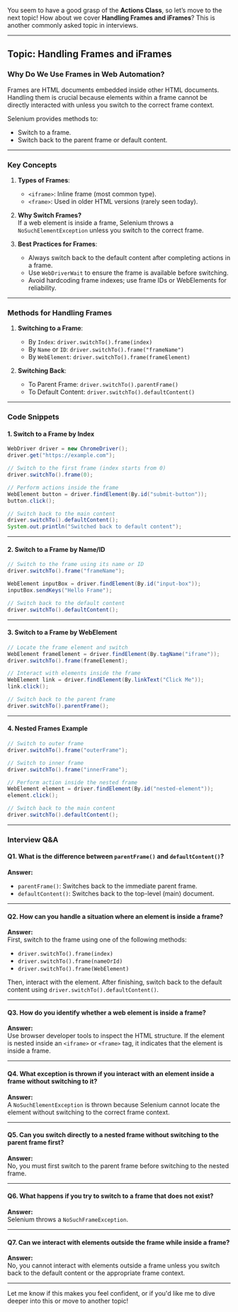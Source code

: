 You seem to have a good grasp of the **Actions Class**, so let’s move to the next topic! How about we cover **Handling Frames and iFrames**? This is another commonly asked topic in interviews.

---

## **Topic: Handling Frames and iFrames**

### **Why Do We Use Frames in Web Automation?**
Frames are HTML documents embedded inside other HTML documents. Handling them is crucial because elements within a frame cannot be directly interacted with unless you switch to the correct frame context.

Selenium provides methods to:
- Switch to a frame.
- Switch back to the parent frame or default content.

---

### **Key Concepts**
1. **Types of Frames**:
    - `<iframe>`: Inline frame (most common type).
    - `<frame>`: Used in older HTML versions (rarely seen today).

2. **Why Switch Frames?**  
   If a web element is inside a frame, Selenium throws a `NoSuchElementException` unless you switch to the correct frame.

3. **Best Practices for Frames**:
    - Always switch back to the default content after completing actions in a frame.
    - Use `WebDriverWait` to ensure the frame is available before switching.
    - Avoid hardcoding frame indexes; use frame IDs or WebElements for reliability.

---

### **Methods for Handling Frames**
1. **Switching to a Frame**:
    - By `Index`: `driver.switchTo().frame(index)`
    - By `Name` or `ID`: `driver.switchTo().frame("frameName")`
    - By `WebElement`: `driver.switchTo().frame(frameElement)`

2. **Switching Back**:
    - To Parent Frame: `driver.switchTo().parentFrame()`
    - To Default Content: `driver.switchTo().defaultContent()`

---

### **Code Snippets**

#### 1. **Switch to a Frame by Index**
```java
WebDriver driver = new ChromeDriver();
driver.get("https://example.com");

// Switch to the first frame (index starts from 0)
driver.switchTo().frame(0);

// Perform actions inside the frame
WebElement button = driver.findElement(By.id("submit-button"));
button.click();

// Switch back to the main content
driver.switchTo().defaultContent();
System.out.println("Switched back to default content");
```

---

#### 2. **Switch to a Frame by Name/ID**
```java
// Switch to the frame using its name or ID
driver.switchTo().frame("frameName");

WebElement inputBox = driver.findElement(By.id("input-box"));
inputBox.sendKeys("Hello Frame");

// Switch back to the default content
driver.switchTo().defaultContent();
```

---

#### 3. **Switch to a Frame by WebElement**
```java
// Locate the frame element and switch
WebElement frameElement = driver.findElement(By.tagName("iframe"));
driver.switchTo().frame(frameElement);

// Interact with elements inside the frame
WebElement link = driver.findElement(By.linkText("Click Me"));
link.click();

// Switch back to the parent frame
driver.switchTo().parentFrame();
```

---

#### 4. **Nested Frames Example**
```java
// Switch to outer frame
driver.switchTo().frame("outerFrame");

// Switch to inner frame
driver.switchTo().frame("innerFrame");

// Perform action inside the nested frame
WebElement element = driver.findElement(By.id("nested-element"));
element.click();

// Switch back to the main content
driver.switchTo().defaultContent();
```

---

### **Interview Q&A**

#### **Q1. What is the difference between `parentFrame()` and `defaultContent()`?**
**Answer:**
- `parentFrame()`: Switches back to the immediate parent frame.
- `defaultContent()`: Switches back to the top-level (main) document.

---

#### **Q2. How can you handle a situation where an element is inside a frame?**
**Answer:**  
First, switch to the frame using one of the following methods:
- `driver.switchTo().frame(index)`
- `driver.switchTo().frame(nameOrId)`
- `driver.switchTo().frame(WebElement)`

Then, interact with the element. After finishing, switch back to the default content using `driver.switchTo().defaultContent()`.

---

#### **Q3. How do you identify whether a web element is inside a frame?**
**Answer:**  
Use browser developer tools to inspect the HTML structure. If the element is nested inside an `<iframe>` or `<frame>` tag, it indicates that the element is inside a frame.

---

#### **Q4. What exception is thrown if you interact with an element inside a frame without switching to it?**
**Answer:**  
A `NoSuchElementException` is thrown because Selenium cannot locate the element without switching to the correct frame context.

---

#### **Q5. Can you switch directly to a nested frame without switching to the parent frame first?**
**Answer:**  
No, you must first switch to the parent frame before switching to the nested frame.

---

#### **Q6. What happens if you try to switch to a frame that does not exist?**
**Answer:**  
Selenium throws a `NoSuchFrameException`.

---

#### **Q7. Can we interact with elements outside the frame while inside a frame?**
**Answer:**  
No, you cannot interact with elements outside a frame unless you switch back to the default content or the appropriate frame context.

---

Let me know if this makes you feel confident, or if you'd like me to dive deeper into this or move to another topic!